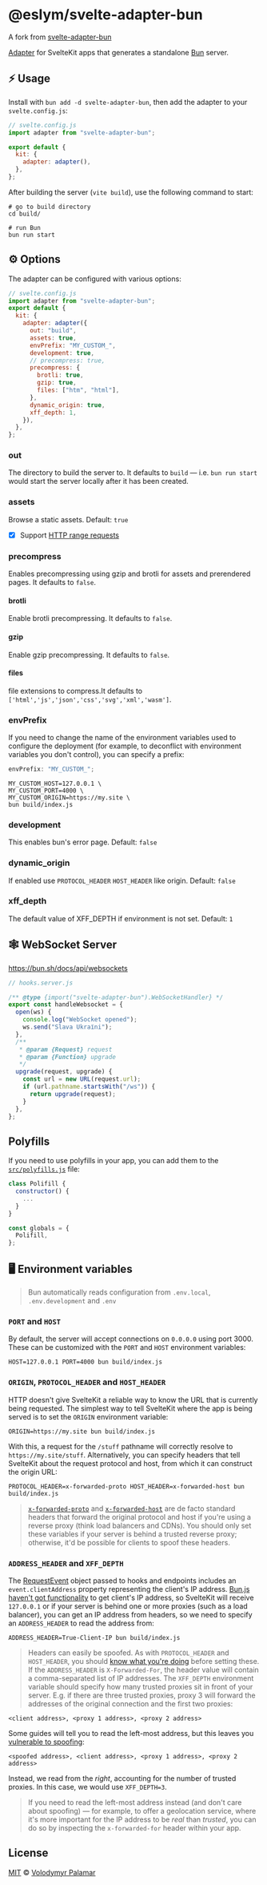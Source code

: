 # @eslym/svelte-adapter-bun

A fork from [svelte-adapter-bun](https://github.com/gornostay25/svelte-adapter-bun)

[Adapter](https://kit.svelte.dev/docs/adapters) for SvelteKit apps that generates a standalone [Bun](https://github.com/oven-sh/bun) server.

## :zap: Usage

Install with `bun add -d svelte-adapter-bun`, then add the adapter to your `svelte.config.js`:

```js
// svelte.config.js
import adapter from "svelte-adapter-bun";

export default {
  kit: {
    adapter: adapter(),
  },
};
```

After building the server (`vite build`), use the following command to start:

```
# go to build directory
cd build/

# run Bun
bun run start
```

## :gear: Options

The adapter can be configured with various options:

```js
// svelte.config.js
import adapter from "svelte-adapter-bun";
export default {
  kit: {
    adapter: adapter({
      out: "build",
      assets: true,
      envPrefix: "MY_CUSTOM_",
      development: true,
      // precompress: true,
      precompress: {
        brotli: true,
        gzip: true,
        files: ["htm", "html"],
      },
      dynamic_origin: true,
      xff_depth: 1,
    }),
  },
};
```

### out

The directory to build the server to. It defaults to `build` — i.e. `bun run start` would start the server locally after it has been created.

### assets

Browse a static assets. Default: `true`

- [x] Support [HTTP range requests](https://developer.mozilla.org/en-US/docs/Web/HTTP/Range_requests)

### precompress

Enables precompressing using gzip and brotli for assets and prerendered pages. It defaults to `false`.

#### brotli

Enable brotli precompressing. It defaults to `false`.

#### gzip

Enable gzip precompressing. It defaults to `false`.

#### files

file extensions to compress.It defaults to `['html','js','json','css','svg','xml','wasm']`.

### envPrefix

If you need to change the name of the environment variables used to configure the deployment (for example, to deconflict with environment variables you don't control), you can specify a prefix:

```js
envPrefix: "MY_CUSTOM_";
```

```
MY_CUSTOM_HOST=127.0.0.1 \
MY_CUSTOM_PORT=4000 \
MY_CUSTOM_ORIGIN=https://my.site \
bun build/index.js
```

### development

This enables bun's error page. Default: `false`

### dynamic_origin

If enabled use `PROTOCOL_HEADER` `HOST_HEADER` like origin. Default: `false`

### xff_depth

The default value of XFF_DEPTH if environment is not set. Default: `1`

## :spider_web: WebSocket Server

https://bun.sh/docs/api/websockets

```js
// hooks.server.js

/** @type {import("svelte-adapter-bun").WebSocketHandler} */
export const handleWebsocket = {
  open(ws) {
    console.log("WebSocket opened");
    ws.send("Slava Ukraїni");
  },
  /**
   * @param {Request} request
   * @param {Function} upgrade
   */
  upgrade(request, upgrade) {
    const url = new URL(request.url);
    if (url.pathname.startsWith("/ws")) {
      return upgrade(request);
    }
  },
};
```

## Polyfills

If you need to use polyfills in your app, you can add them to the [`src/polyfills.js`](src/polyfills.js) file:

```js
class Polifill {
  constructor() {
    ...
  }
}

const globals = {
  Polifill,
};
```

## :desktop_computer: Environment variables

> Bun automatically reads configuration from `.env.local`, `.env.development` and `.env`

### `PORT` and `HOST`

By default, the server will accept connections on `0.0.0.0` using port 3000. These can be customized with the `PORT` and `HOST` environment variables:

```
HOST=127.0.0.1 PORT=4000 bun build/index.js
```

### `ORIGIN`, `PROTOCOL_HEADER` and `HOST_HEADER`

HTTP doesn't give SvelteKit a reliable way to know the URL that is currently being requested. The simplest way to tell SvelteKit where the app is being served is to set the `ORIGIN` environment variable:

```
ORIGIN=https://my.site bun build/index.js
```

With this, a request for the `/stuff` pathname will correctly resolve to `https://my.site/stuff`. Alternatively, you can specify headers that tell SvelteKit about the request protocol and host, from which it can construct the origin URL:

```
PROTOCOL_HEADER=x-forwarded-proto HOST_HEADER=x-forwarded-host bun build/index.js
```

> [`x-forwarded-proto`](https://developer.mozilla.org/en-US/docs/Web/HTTP/Headers/X-Forwarded-Proto) and [`x-forwarded-host`](https://developer.mozilla.org/en-US/docs/Web/HTTP/Headers/X-Forwarded-Host) are de facto standard headers that forward the original protocol and host if you're using a reverse proxy (think load balancers and CDNs). You should only set these variables if your server is behind a trusted reverse proxy; otherwise, it'd be possible for clients to spoof these headers.

### `ADDRESS_HEADER` and `XFF_DEPTH`

The [RequestEvent](https://kit.svelte.dev/docs/types#additional-types-requestevent) object passed to hooks and endpoints includes an `event.clientAddress` property representing the client's IP address. [Bun.js haven't got functionality](https://github.com/Jarred-Sumner/bun/issues/518) to get client's IP address, so SvelteKit will receive `127.0.0.1` or if your server is behind one or more proxies (such as a load balancer), you can get an IP address from headers, so we need to specify an `ADDRESS_HEADER` to read the address from:

```
ADDRESS_HEADER=True-Client-IP bun build/index.js
```

> Headers can easily be spoofed. As with `PROTOCOL_HEADER` and `HOST_HEADER`, you should [know what you're doing](https://adam-p.ca/blog/2022/03/x-forwarded-for/) before setting these.
> If the `ADDRESS_HEADER` is `X-Forwarded-For`, the header value will contain a comma-separated list of IP addresses. The `XFF_DEPTH` environment variable should specify how many trusted proxies sit in front of your server. E.g. if there are three trusted proxies, proxy 3 will forward the addresses of the original connection and the first two proxies:

```
<client address>, <proxy 1 address>, <proxy 2 address>
```

Some guides will tell you to read the left-most address, but this leaves you [vulnerable to spoofing](https://adam-p.ca/blog/2022/03/x-forwarded-for/):

```
<spoofed address>, <client address>, <proxy 1 address>, <proxy 2 address>
```

Instead, we read from the _right_, accounting for the number of trusted proxies. In this case, we would use `XFF_DEPTH=3`.

> If you need to read the left-most address instead (and don't care about spoofing) — for example, to offer a geolocation service, where it's more important for the IP address to be _real_ than _trusted_, you can do so by inspecting the `x-forwarded-for` header within your app.

## License

[MIT](LICENSE) © [Volodymyr Palamar](https://github.com/gornostay25)
